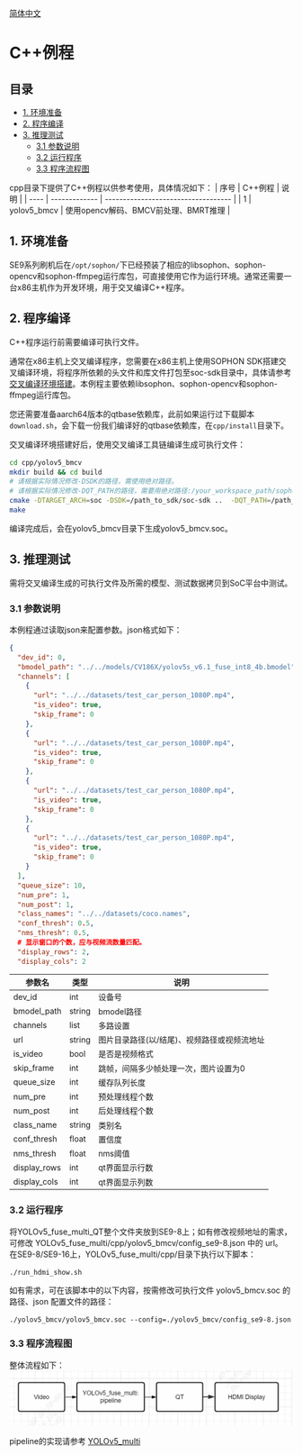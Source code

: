 [简体中文](./README.md) 

# C++例程

## 目录

* [1. 环境准备](#1-环境准备)
* [2. 程序编译](#2-程序编译)
* [3. 推理测试](#3-推理测试)
    * [3.1 参数说明](#31-参数说明)
    * [3.2 运行程序](#32-运行程序)
    * [3.3 程序流程图](#33-程序流程图)

cpp目录下提供了C++例程以供参考使用，具体情况如下：
| 序号  | C++例程      | 说明                                 |
| ---- | ------------- | -----------------------------------  |
| 1    | yolov5_bmcv   | 使用opencv解码、BMCV前处理、BMRT推理   |


## 1. 环境准备

SE9系列刷机后在`/opt/sophon/`下已经预装了相应的libsophon、sophon-opencv和sophon-ffmpeg运行库包，可直接使用它作为运行环境。通常还需要一台x86主机作为开发环境，用于交叉编译C++程序。


## 2. 程序编译
C++程序运行前需要编译可执行文件。

通常在x86主机上交叉编译程序，您需要在x86主机上使用SOPHON SDK搭建交叉编译环境，将程序所依赖的头文件和库文件打包至soc-sdk目录中，具体请参考[交叉编译环境搭建](../../../docs/Environment_Install_Guide.md#41-交叉编译环境搭建)。本例程主要依赖libsophon、sophon-opencv和sophon-ffmpeg运行库包。

您还需要准备aarch64版本的qtbase依赖库，此前如果运行过下载脚本`download.sh`，会下载一份我们编译好的qtbase依赖库，在`cpp/install`目录下。

交叉编译环境搭建好后，使用交叉编译工具链编译生成可执行文件：

```bash
cd cpp/yolov5_bmcv
mkdir build && cd build
# 请根据实际情况修改-DSDK的路径，需使用绝对路径。
# 请根据实际情况修改-DQT_PATH的路径，需要用绝对路径:/your_workspace_path/sophon-demo/application/YOLOv5_fuse_multi_QT/cpp/install
cmake -DTARGET_ARCH=soc -DSDK=/path_to_sdk/soc-sdk ..  -DQT_PATH=/path_to_qtlib 
make
```
编译完成后，会在yolov5_bmcv目录下生成yolov5_bmcv.soc。


## 3. 推理测试
需将交叉编译生成的可执行文件及所需的模型、测试数据拷贝到SoC平台中测试。

### 3.1 参数说明
本例程通过读取json来配置参数。json格式如下：

```json
{
  "dev_id": 0,
  "bmodel_path": "../../models/CV186X/yolov5s_v6.1_fuse_int8_4b.bmodel",
  "channels": [
    {
      "url": "../../datasets/test_car_person_1080P.mp4",
      "is_video": true,
      "skip_frame": 0
    },
    {
      "url": "../../datasets/test_car_person_1080P.mp4",
      "is_video": true,
      "skip_frame": 0
    },
    {
      "url": "../../datasets/test_car_person_1080P.mp4",
      "is_video": true,
      "skip_frame": 0
    },
    {
      "url": "../../datasets/test_car_person_1080P.mp4",
      "is_video": true,
      "skip_frame": 0
    }
  ],
  "queue_size": 10,
  "num_pre": 1,
  "num_post": 1,
  "class_names": "../../datasets/coco.names",
  "conf_thresh": 0.5,
  "nms_thresh": 0.5,
  # 显示窗口的个数，应与视频流数量匹配。
  "display_rows": 2,
  "display_cols": 2
```
|   参数名      | 类型    | 说明 |
|-------------|---------|-----  |
|dev_id       | int     | 设备号|
|bmodel_path  | string  | bmodel路径 |
| channels    | list    | 多路设置 |
| url         | string  | 图片目录路径(以/结尾)、视频路径或视频流地址 |
| is_video    | bool    | 是否是视频格式 |
| skip_frame  | int     | 跳帧，间隔多少帧处理一次，图片设置为0 |
| queue_size  | int     | 缓存队列长度 |
| num_pre     | int     | 预处理线程个数 |
| num_post    | int     | 后处理线程个数 |
| class_name  | string  | 类别名 |
| conf_thresh | float   | 置信度 | 
| nms_thresh  | float   | nms阈值 |
|display_rows|int|qt界面显示行数|
|display_cols|int|qt界面显示列数|


### 3.2 运行程序
将YOLOv5_fuse_multi_QT整个文件夹放到SE9-8上；如有修改视频地址的需求，可修改 YOLOv5_fuse_multi/cpp/yolov5_bmcv/config_se9-8.json 中的 url。
在SE9-8/SE9-16上，YOLOv5_fuse_multi/cpp/目录下执行以下脚本：
```
./run_hdmi_show.sh
```

如有需求，可在该脚本中的以下内容，按需修改可执行文件 yolov5_bmcv.soc 的路径、json 配置文件的路径：
```
./yolov5_bmcv/yolov5_bmcv.soc --config=./yolov5_bmcv/config_se9-8.json
```


### 3.3 程序流程图

整体流程如下：
![alt text](workflow.png)

pipeline的实现请参考 [YOLOv5_multi](../../YOLOv5_multi/cpp/README.md#33)




